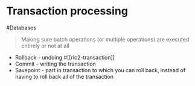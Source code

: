 # Transaction processing

#Databases

> Making sure batch operations (or multiple operations) are executed entirely or not at all

- Rollback - undoing #[[ric2-transaction]]
- Commit - writing the transaction
- Savepoint - part in transaction to which you can roll back, instead of having to roll back all of the transaction
